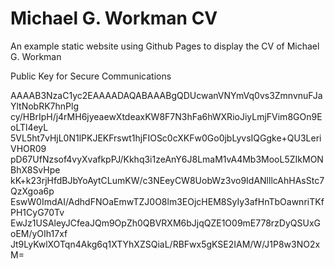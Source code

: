 # Michael G. Workman CV

An example static website using Github Pages to display the CV of Michael G. Workman

Public Key for Secure Communications

AAAAB3NzaC1yc2EAAAADAQABAAABgQDUcwanVNYmVq0vs3ZmnvnuFJaYltNobRK7hnPlg
cy/HBrIpH/j4rMH6jyeaewXtdeaxKW8F7N3hFa6hWXRioJiyLmjFVim8GOn9EoLTl4eyL
5VL5ht7vHjL0N1lPKJEKFrswt1hjFIOSc0cXKFw0Go0jbLyvsIQGgke+QU3LeriVHOR09
pD67UfNzsof4vyXvafkpPJ/Kkhq3i1zeAnY6J8LmaM1vA4Mb3MooL5ZIkMONBhX8SvHpe 
kK+k23rjHfdBJbYoAytCLumKW/c3NEeyCW8UobWz3vo9IdANlllcAhHAsStc7QzXgoa6p 
EswW0ImdAI/AdhdFNOaEmwTZJ0O8lm3EOjcHEM8SyIy3afHnTbOawnriTKfPH1CyG70Tv 
EwJz1USAleyJCfeaJQm9OpZh0QBVRXM6bJjqQZE1O09mE778rzDyQSUxGoEM/yOIh17xf 
Jt9LyKwlXOTqn4Akg6q1XTYhXZSQiaL/RBFwx5gKSE2IAM/W/J1P8w3NO2xM=
